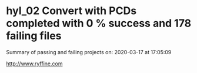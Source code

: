 # hyl_02 Convert with PCDs completed with 0 % success and 178 failing files

Summary of passing and failing projects on: 2020-03-17 at 17:05:09

http://www.ryffine.com
